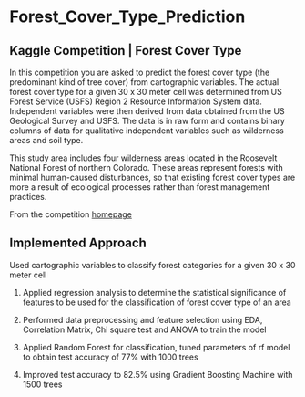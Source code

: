 # Forest_Cover_Type_Prediction

## Kaggle Competition | Forest Cover Type

In this competition you are asked to predict the forest cover type (the predominant kind of tree cover) from cartographic variables. The actual forest cover type for a given 30 x 30 meter cell was determined from US Forest Service (USFS) Region 2 Resource Information System data. Independent variables were then derived from data obtained from the US Geological Survey and USFS. The data is in raw form and contains binary columns of data for qualitative independent variables such as wilderness areas and soil type.

This study area includes four wilderness areas located in the Roosevelt National Forest of northern Colorado. These areas represent forests with minimal human-caused disturbances, so that existing forest cover types are more a result of ecological processes rather than forest management practices.

From the competition [homepage](https://www.kaggle.com/c/forest-cover-type-kernels-only)

## Implemented Approach

Used cartographic variables to classify forest categories for a given 30 x 30 meter cell

1. Applied regression analysis to determine the statistical significance of features to be used for the classification of forest cover type of an area

2. Performed data preprocessing and feature selection using EDA, Correlation Matrix, Chi square test and ANOVA to train the model

3. Applied Random Forest for classification, tuned parameters of rf model to obtain test accuracy of 77% with 1000 trees

4. Improved test accuracy to 82.5% using Gradient Boosting Machine with 1500 trees

